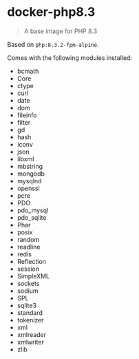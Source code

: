 # docker-php8.3

> A base image for PHP 8.3

Based on `php:8.3.2-fpm-alpine`.

Comes with the following modules installed:

- bcmath
- Core
- ctype
- curl
- date
- dom
- fileinfo
- filter
- gd
- hash
- iconv
- json
- libxml
- mbstring
- mongodb
- mysqlnd
- openssl
- pcre
- PDO
- pdo_mysql
- pdo_sqlite
- Phar
- posix
- random
- readline
- redis
- Reflection
- session
- SimpleXML
- sockets
- sodium
- SPL
- sqlite3
- standard
- tokenizer
- xml
- xmlreader
- xmlwriter
- zlib
